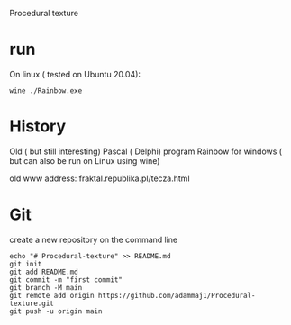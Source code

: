 Procedural texture




# run

On linux ( tested on Ubuntu 20.04): 
```
wine ./Rainbow.exe
```




# History

Old ( but still interesting) Pascal ( Delphi)  program Rainbow for windows ( but can also be run on Linux using wine)

old www address: fraktal.republika.pl/tecza.html



# Git


create a new repository on the command line

```git
echo "# Procedural-texture" >> README.md
git init
git add README.md
git commit -m "first commit"
git branch -M main
git remote add origin https://github.com/adammaj1/Procedural-texture.git
git push -u origin main
```               
